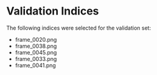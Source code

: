 # Validation Indices

The following indices were selected for the validation set:

- frame_0020.png
- frame_0038.png
- frame_0045.png
- frame_0033.png
- frame_0041.png

